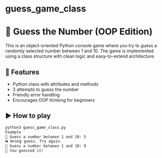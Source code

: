 # guess_game_class
# 🧩 Guess the Number (OOP Edition)

This is an object-oriented Python console game where you try to guess a randomly selected number between 1 and 10. The game is implemented using a class structure with clean logic and easy-to-extend architecture.

## 🧠 Features

- Python class with attributes and methods
- 3 attempts to guess the number
- Friendly error handling
- Encourages OOP thinking for beginners

## ▶️ How to play

```bash
python3 guess_game_class.py
Example
🎯 Guess a number between 1 and 10: 5  
❌ Wrong guess. Try again.  
🎯 Guess a number between 1 and 10: 9  
🎉 You guessed it!
